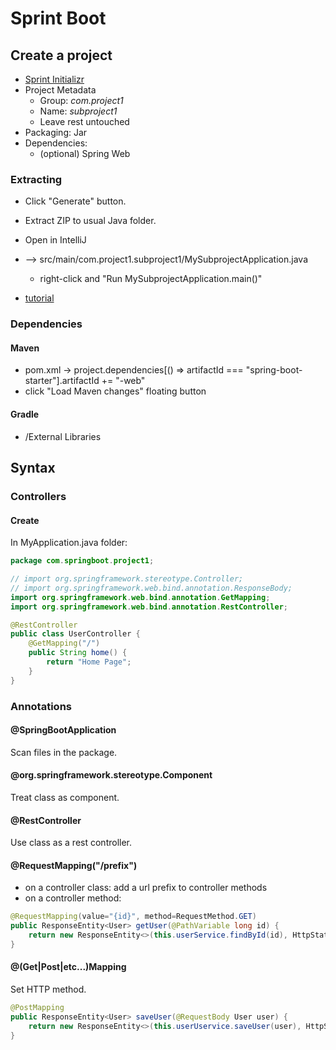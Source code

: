 # Sprint Boot

## Create a project

- [Sprint Initializr](https://start.spring.io/)
- Project Metadata
  - Group: _com.project1_
  - Name: _subproject1_
  - Leave rest untouched
- Packaging: Jar
- Dependencies:
  - (optional) Spring Web

### Extracting

- Click "Generate" button.
- Extract ZIP to usual Java folder.
- Open in IntelliJ
- --> src/main/com.project1.subproject1/MySubprojectApplication.java
  - right-click and "Run MySubprojectApplication.main()"

- [tutorial](https://youtu.be/slTUtTSwRKU?t=11581)

### Dependencies

#### Maven
- pom.xml -> project.dependencies[() => artifactId ===
  "spring-boot-starter"].artifactId += "-web"
- click "Load Maven changes" floating button

#### Gradle

- /External Libraries

## Syntax

### Controllers

#### Create

In MyApplication.java folder:

```java
package com.springboot.project1;

// import org.springframework.stereotype.Controller;
// import org.springframework.web.bind.annotation.ResponseBody;
import org.springframework.web.bind.annotation.GetMapping;
import org.springframework.web.bind.annotation.RestController;

@RestController
public class UserController {
    @GetMapping("/")
    public String home() {
        return "Home Page";
    }
}
```

### Annotations

#### @SpringBootApplication

Scan files in the package.

#### @org.springframework.stereotype.Component

Treat class as component.

#### @RestController

Use class as a rest controller.

#### @RequestMapping("/prefix")

- on a controller class: add a url prefix to controller methods
- on a controller method:

```java
@RequestMapping(value="{id}", method=RequestMethod.GET)
public ResponseEntity<User> getUser(@PathVariable long id) {
    return new ResponseEntity<>(this.userService.findById(id), HttpStatus.OK);
}
```

#### @(Get|Post|etc...)Mapping

Set HTTP method.

```java
@PostMapping
public ResponseEntity<User> saveUser(@RequestBody User user) {
    return new ResponseEntity<>(this.userUservice.saveUser(user), HttpStatus.CREATED);
}
```